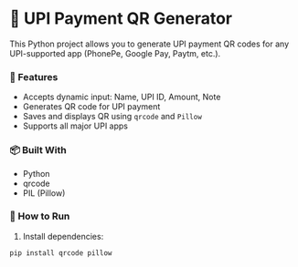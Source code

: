# 💸 UPI Payment QR Generator

This Python project allows you to generate UPI payment QR codes for any  UPI-supported app (PhonePe, Google Pay, Paytm, etc.).

### 🔧 Features
- Accepts dynamic input: Name, UPI ID, Amount, Note
- Generates QR code for UPI payment
- Saves and displays QR using `qrcode` and `Pillow`
- Supports all major UPI apps

### 📦 Built With
- Python
- qrcode
- PIL (Pillow)

### 🚀 How to Run
1. Install dependencies:
```bash
pip install qrcode pillow

